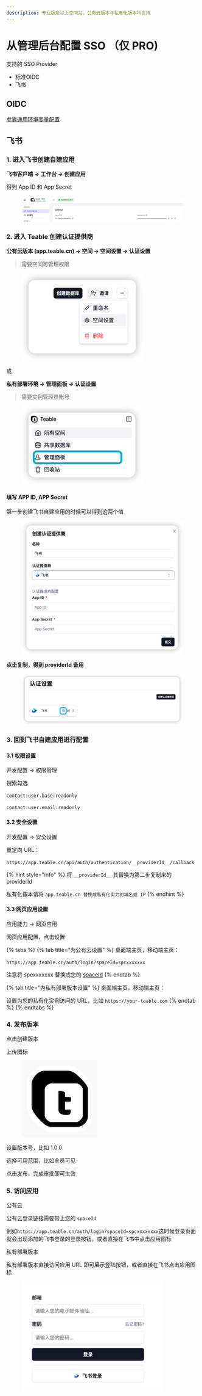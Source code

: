 ```yaml
---
description: 专业版及以上空间站，公有云版本与私有化版本均支持
---
```


# 从管理后台配置 SSO （仅 PRO)

支持的 SSO Provider

* 标准OIDC
* 飞书

## OIDC

[参靠通用环境变量配置](dian-dan-deng-lu.md)

## 飞书

### 1. 进入飞书创建自建应用

**飞书客户端 -> 工作台 -> 创建应用**

得到 App ID 和 App Secret

<figure><img src="../../../.gitbook/assets/image (4) (1).png" alt=""><figcaption></figcaption></figure>

### 2. 进入 Teable 创建认证提供商

**公有云版本 (app.teable.cn)  -> 空间 -> 空间设置 -> 认证设置**

> 需要空间可管理权限

<figure><img src="../../../.gitbook/assets/image (3).png" alt="" width="319"><figcaption></figcaption></figure>

或

**私有部署环境 -> 管理面板 -> 认证设置**

> 需要实例管理员账号



<figure><img src="../../../.gitbook/assets/image (4).png" alt="" width="317"><figcaption></figcaption></figure>

#### 填写 APP ID, APP Secret

第一步创建飞书自建应用的时候可以得到这两个值

<figure><img src="../../../.gitbook/assets/image (6).png" alt="" width="563"><figcaption></figcaption></figure>

**点击复制，得到 providerId 备用**

<figure><img src="../../../.gitbook/assets/image (5).png" alt=""><figcaption></figcaption></figure>

### 3. 回到飞书自建应用进行配置

#### 3.1 权限设置

开发配置 -> 权限管理

搜索勾选

`contact:user.base:readonly`

`contact:user.email:readonly`

#### 3.2 安全设置

开发配置 -> 安全设置

重定向 URL：&#x20;

`https://app.teable.cn/api/auth/authentication/__providerId__/callback`

{% hint style="info" %}
将 `__providerId__` 其替换为第二步复制来的 providerId



私有化按本请将 `app.teable.cn 替换成私有化实力的域名或 IP`
{% endhint %}

#### 3.3 网页应用设置

应用能力 -> 网页应用

网页应用配置，点击设置

{% tabs %}
{% tab title="为公有云设置" %}
桌面端主页，移动端主页：

`https://app.teable.cn/auth/login?spaceId=spcxxxxxxx`

注意将 spexxxxxxx 替换成您的 [spaceId](../../api/huo-qu-id.md#spaceid)
{% endtab %}

{% tab title="为私有部署版本设置" %}
桌面端主页，移动端主页：

设置为您的私有化实例访问的 URL，比如 `https://your-teable.com`
{% endtab %}
{% endtabs %}



### 4. 发布版本

点击创建版本

上传图标

<figure><img src="../../../.gitbook/assets/Frame 1 (3).png" alt=""><figcaption></figcaption></figure>

设置版本号，比如 1.0.0

选择可用范围，比如全员可见

点击发布，完成审批即可生效

### 5. 访问应用

公有云

公有云登录链接需要带上您的 `spaceId`

例如`https://app.teable.cn/auth/login?spaceId=spcxxxxxxxx`这时候登录页面就会出现添加的飞书登录的登录按钮，或者直接在飞书中点击应用图标



私有部署版本

私有部署版本直接访问应用 URL 即可展示登陆按钮，或者直接在飞书点击应用图标



<figure><img src="../../../.gitbook/assets/image (3) (1).png" alt="" width="375"><figcaption></figcaption></figure>
